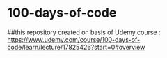 # 100-days-of-code

##this repository created on basis of Udemy course : https://www.udemy.com/course/100-days-of-code/learn/lecture/17825426?start=0#overview
